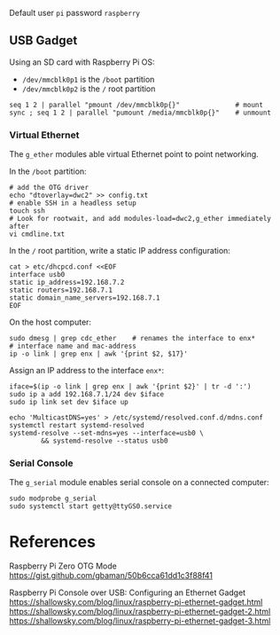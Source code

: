 Default user `pi` password `raspberry`

## USB Gadget

Using an SD card with Raspberry Pi OS:

* `/dev/mmcblk0p1` is the `/boot` partition
* `/dev/mmcblk0p2` is the `/` root partition

```shell
seq 1 2 | parallel "pmount /dev/mmcblk0p{}"              # mount
sync ; seq 1 2 | parallel "pumount /media/mmcblk0p{}"    # unmount
```

### Virtual Ethernet

The `g_ether` modules able virtual Ethernet point to point networking.

In the `/boot` partition:

```shell
# add the OTG driver
echo "dtoverlay=dwc2" >> config.txt
# enable SSH in a headless setup
touch ssh
# Look for rootwait, and add modules-load=dwc2,g_ether immediately after
vi cmdline.txt 
```

In the `/` root partition, write a static IP address configuration:

```shell
cat > etc/dhcpcd.conf <<EOF
interface usb0
static ip_address=192.168.7.2
static routers=192.168.7.1
static domain_name_servers=192.168.7.1
EOF
```

On the host computer:

```
sudo dmesg | grep cdc_ether    # renames the interface to enx*
# interface name and mac-address
ip -o link | grep enx | awk '{print $2, $17}'
```

Assign an IP address to the interface `enx*`:

```shell
iface=$(ip -o link | grep enx | awk '{print $2}' | tr -d ':')
sudo ip a add 192.168.7.1/24 dev $iface
sudo ip link set dev $iface up
```

```
echo 'MulticastDNS=yes' > /etc/systemd/resolved.conf.d/mdns.conf
systemctl restart systemd-resolved
systemd-resolve --set-mdns=yes --interface=usb0 \
        && systemd-resolve --status usb0
```

### Serial Console

The `g_serial` module enables serial console on a connected computer:

```
sudo modprobe g_serial
sudo systemctl start getty@ttyGS0.service
```

# References

Raspberry Pi Zero OTG Mode  
<https://gist.github.com/gbaman/50b6cca61dd1c3f88f41>

Raspberry Pi Console over USB: Configuring an Ethernet Gadget  
<https://shallowsky.com/blog/linux/raspberry-pi-ethernet-gadget.html>  
<https://shallowsky.com/blog/linux/raspberry-pi-ethernet-gadget-2.html>  
<https://shallowsky.com/blog/linux/raspberry-pi-ethernet-gadget-3.html>
